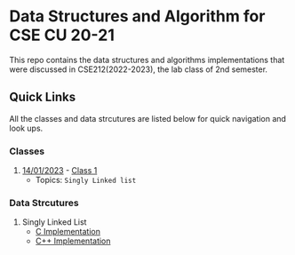 # Data Structures and Algorithm for CSE CU 20-21

This repo contains the data structures and algorithms implementations that were discussed in CSE212(2022-2023), the lab class of 
2nd semester.

## Quick Links
All the classes and data strcutures are listed below for quick navigation and look ups.

### Classes
1. [14/01/2023](class1) - [Class 1](class1) 
    * Topics: `Singly Linked list`


### Data Strcutures

1. Singly Linked List
    * [C Implementation](class1/c)
    * [C++ Implementation](class1/c++)


